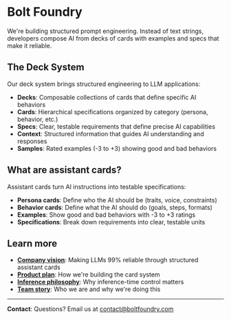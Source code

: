 # Bolt Foundry

We're building structured prompt engineering. Instead of text strings,
developers compose AI from decks of cards with examples and specs that make it
reliable.

## The Deck System

Our deck system brings structured engineering to LLM applications:

- **Decks**: Composable collections of cards that define specific AI behaviors
- **Cards**: Hierarchical specifications organized by category (persona,
  behavior, etc.)
- **Specs**: Clear, testable requirements that define precise AI capabilities
- **Context**: Structured information that guides AI understanding and responses
- **Samples**: Rated examples (-3 to +3) showing good and bad behaviors

## What are assistant cards?

Assistant cards turn AI instructions into testable specifications:

- **Persona cards**: Define who the AI should be (traits, voice, constraints)
- **Behavior cards**: Define what the AI should do (goals, steps, formats)
- **Examples**: Show good and bad behaviors with -3 to +3 ratings
- **Specifications**: Break down requirements into clear, testable units

## Learn more

- **[Company vision](docs/guides/company-vision.md)**: Making LLMs 99% reliable
  through structured assistant cards
- **[Product plan](404.md)**: How we're building the card system
- **[Inference philosophy](docs/guides/improving-inference-philosophy.md)**: Why
  inference-time control matters
- **[Team story](memos/guides/team-story.md)**: Who we are and why we're doing
  this

---

**Contact**: Questions? Email us at
[contact@boltfoundry.com](mailto:contact@boltfoundry.com)
